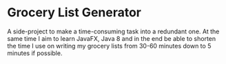 # Grocery List Generator

A side-project to make a time-consuming task into a redundant one. 
At the same time I aim to learn JavaFX, Java 8 and in the end be able to shorten 
the time I use on writing my grocery lists from 30-60 minutes down to 5 minutes if possible. 

